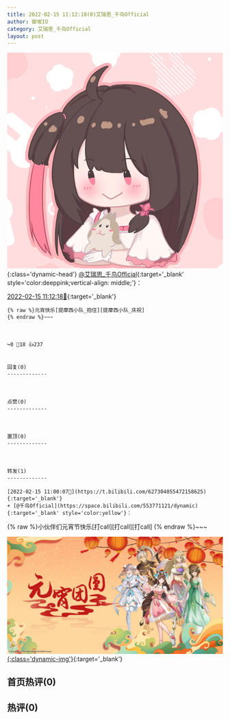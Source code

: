 ```yaml
---
title: 2022-02-15 11:12:18(0)艾瑞思_千鸟Official
author: 御坂IO
category: 艾瑞思_千鸟Official
layout: post
---
```


![img](/images/7e08840c56f251de28bdf766b647bd5fe9a5d50a.jpg){:class='dynamic-head'}
[@艾瑞思_千鸟Official](https://space.bilibili.com/1090010845/dynamic){:target='_blank' style='color:deeppink;vertical-align: middle;'}：

[2022-02-15 11:12:18🔗](https://t.bilibili.com/627307195091177044){:target='_blank'}

~~~
{% raw %}元宵快乐[提摩西小队_抱住][提摩西小队_庆祝]
{% endraw %}~~~



↪️0 💬18 👍237


回复(0)
-------------



点赞(0)
-------------



置顶(0)
-------------



转发(1)
-------------

[2022-02-15 11:00:07🔗](https://t.bilibili.com/627304055472158625){:target='_blank'}
+ [@千鸟Official](https://space.bilibili.com/553771121/dynamic){:target='_blank' style='color:yellow'}：
~~~
{% raw %}小伙伴们元宵节快乐[打call][打call][打call]
{% endraw %}~~~


[![img](/images/0e0d195c1bf8b7f9f8a83345aaf5c96b589e8ab5.jpg){:class='dynamic-img'}](/images/0e0d195c1bf8b7f9f8a83345aaf5c96b589e8ab5.jpg){:target='_blank'}




首页热评(0)
-------------



热评(0)
-------------



